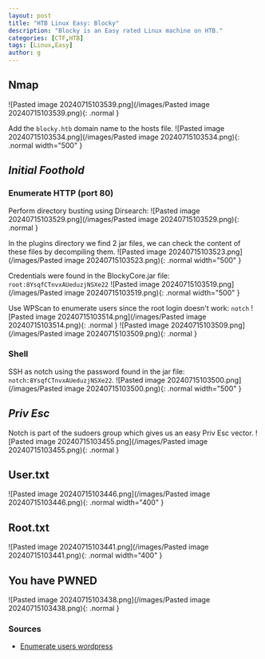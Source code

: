```yaml
---
layout: post
title: "HTB Linux Easy: Blocky"
description: "Blocky is an Easy rated Linux machine on HTB."
categories: [CTF,HTB]
tags: [Linux,Easy]
author: g
---
```


## Nmap

![Pasted image 20240715103539.png](/images/Pasted image 20240715103539.png){: .normal }

Add the `blocky.htb` domain name to the hosts file.
![Pasted image 20240715103534.png](/images/Pasted image 20240715103534.png){: .normal width="500" }


## _**Initial Foothold**_

### Enumerate HTTP (port 80)
Perform directory busting using Dirsearch:
![Pasted image 20240715103529.png](/images/Pasted image 20240715103529.png){: .normal }

In the plugins directory we find 2 jar files, we can check the content of these files by decompiling them.
![Pasted image 20240715103523.png](/images/Pasted image 20240715103523.png){: .normal width="500" }


Credentials were found in the BlockyCore.jar file: `root:8YsqfCTnvxAUeduzjNSXe22`
![Pasted image 20240715103519.png](/images/Pasted image 20240715103519.png){: .normal width="500" }

Use WPScan to enumerate users since the root login doesn't work: `notch`
![Pasted image 20240715103514.png](/images/Pasted image 20240715103514.png){: .normal }
![Pasted image 20240715103509.png](/images/Pasted image 20240715103509.png){: .normal }


### Shell
SSH as notch using the password found in the jar file: `notch:8YsqfCTnvxAUeduzjNSXe22`.
![Pasted image 20240715103500.png](/images/Pasted image 20240715103500.png){: .normal width="500" }

## _**Priv Esc**_
Notch is part of the sudoers group which gives us an easy Priv Esc vector.
![Pasted image 20240715103455.png](/images/Pasted image 20240715103455.png){: .normal }

## User.txt
![Pasted image 20240715103446.png](/images/Pasted image 20240715103446.png){: .normal width="400" }

## Root.txt
![Pasted image 20240715103441.png](/images/Pasted image 20240715103441.png){: .normal width="400" }


## You have PWNED
![Pasted image 20240715103438.png](/images/Pasted image 20240715103438.png){: .normal }

### Sources
- [Enumerate users wordpress](https://melapress.com/enumerate-wordpress-users-wpscan-security-scanner/)